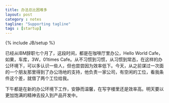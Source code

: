 ```yaml
---
title: 办法总比困难多
layout: post
category : notes
tagline: "Supporting tagline"
tags : [startup]
---
```



<!-- tags: poetry, diary, startup-->
{% include JB/setup %}


已经从IBM辞职七个月了，这段时间，都是在咖啡厅里办公，Hello World Cafe，如果，车库，3W，01times Cafe。从不习惯到习惯，从习惯到常态，在这样的办公环境下，可以多认识一些人，但也尝尝因为效率低下。今天，从之前谋过一次面的一个朋友那里得到了办公场地的支持，他负责一家公司，有空闲的工位，看我条件这个差，就借了两个工位给我。

下午都是在新的办公环境下工作，安静而温馨，在写字楼里还是效率高。明天要以更加饱满的精神去投入到产品开发中。